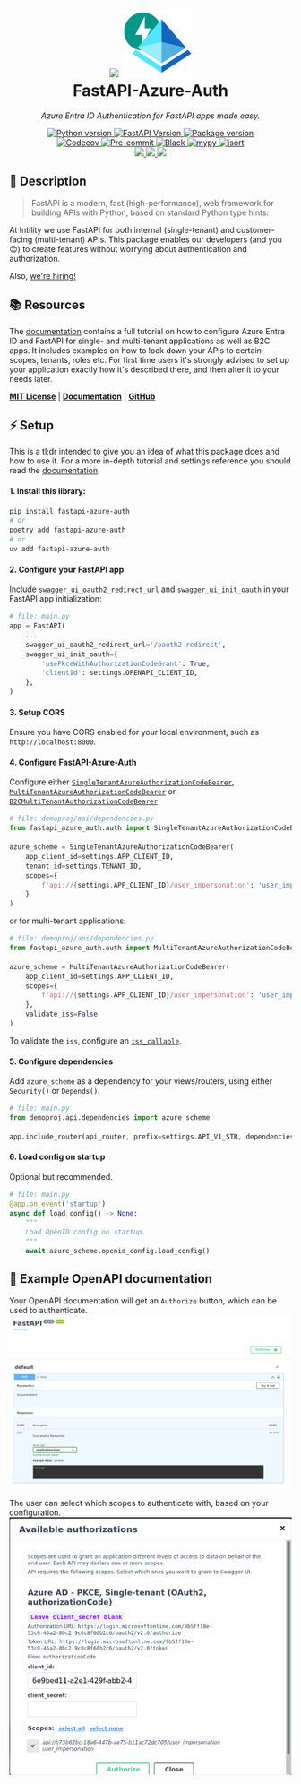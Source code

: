 <h1 align="center">
  <img margin="0 10px 0 0" src="https://avatars.githubusercontent.com/u/35199565" width="124px"/>
  <img margin="0 10px 0 0" src="https://raw.githubusercontent.com/Intility/fastapi-azure-auth/main/docs/static/img/global/fastad.png" width="124px"/><br/>
  FastAPI-Azure-Auth
</h1>

<p align="center">
    <em>Azure Entra ID Authentication for FastAPI apps made easy.</em>
</p>
<p align="center">
    <!-- Line 1 -->
    <a href="https://python.org">
        <img src="https://img.shields.io/badge/python-v3.8+-blue.svg?logo=python&logoColor=white&label=python" alt="Python version">
    </a>
    <a href="https://fastapi.tiangolo.com/">
        <img src="https://img.shields.io/badge/FastAPI-0.68.0+%20-blue.svg?logo=fastapi&logoColor=white&label=fastapi" alt="FastAPI Version">
    </a>
    <a href="https://pypi.org/pypi/fastapi-azure-auth">
        <img src="https://img.shields.io/pypi/v/fastapi-azure-auth.svg?logo=pypi&logoColor=white&label=pypi" alt="Package version">
    </a>
    <!-- Line 2 -->
    <br/>
    <a href="https://codecov.io/gh/intility/fastapi-azure-auth">
        <img src="https://codecov.io/gh/intility/fastapi-azure-auth/branch/main/graph/badge.svg?token=BTFGII4GYR" alt="Codecov">
    </a>
    <a href="https://github.com/pre-commit/pre-commit">
        <img src="https://img.shields.io/badge/pre--commit-enabled-brightgreen?logo=pre-commit&logoColor=white" alt="Pre-commit">
    </a>
    <a href="https://github.com/psf/black">
        <img src="https://img.shields.io/badge/code%20style-black-000000.svg" alt="Black">
    </a>
    <a href="http://mypy-lang.org">
        <img src="http://www.mypy-lang.org/static/mypy_badge.svg" alt="mypy">
    </a>
    <a href="https://pycqa.github.io/isort/">
        <img src="https://img.shields.io/badge/%20imports-isort-%231674b1?style=flat&labelColor=ef8336" alt="isort">
    </a>
    <!-- Line 3 -->
    <br/>
    <a href="https://docs.microsoft.com/en-us/azure/active-directory/develop/single-and-multi-tenant-apps">
        <img src="https://img.shields.io/badge/Single--tenant-Supported-blue?logo=Microsoft%20Azure&logoColor=white">
    </a>
    <a href="https://docs.microsoft.com/en-us/azure/active-directory/develop/single-and-multi-tenant-apps">
        <img src="https://img.shields.io/badge/Multi--tenant-Supported-blue?logo=Microsoft%20Azure&logoColor=white">
    </a>
    <a href="https://learn.microsoft.com/en-us/azure/active-directory-b2c/overview">
        <img src="https://img.shields.io/badge/B2C-Supported-blue?logo=Microsoft%20Azure&logoColor=white">
    </a>
</p>


## 🚀 Description

> FastAPI is a modern, fast (high-performance), web framework for building APIs with Python, based on standard Python type hints.

At Intility we use FastAPI for both internal (single-tenant) and customer-facing (multi-tenant) APIs. This package enables our developers (and you 😊) to create features without worrying about authentication and authorization.

Also, [we're hiring!](https://intility.no/en/career/)

## 📚 Resources

The [documentation](https://intility.github.io/fastapi-azure-auth/) contains a full tutorial on how to configure Azure Entra ID
and FastAPI for single- and multi-tenant applications as well as B2C apps. It includes examples on how to lock down
your APIs to certain scopes, tenants, roles etc. For first time users it's strongly advised to set up your
application exactly how it's described there, and then alter it to your needs later.

[**MIT License**](https://github.com/Intility/fastapi-azure-auth/blob/main/LICENSE)
| [**Documentation**](https://intility.github.io/fastapi-azure-auth/)
| [**GitHub**](https://github.com/snok/django-guid)


## ⚡ Setup

This is a tl;dr intended to give you an idea of what this package does and how to use it.
For a more in-depth tutorial and settings reference you should read the
[documentation](https://intility.github.io/fastapi-azure-auth/).


#### 1. Install this library:
```bash
pip install fastapi-azure-auth
# or
poetry add fastapi-azure-auth
# or
uv add fastapi-azure-auth
```

#### 2. Configure your FastAPI app
Include `swagger_ui_oauth2_redirect_url` and `swagger_ui_init_oauth` in your FastAPI app initialization:

```python
# file: main.py
app = FastAPI(
    ...
    swagger_ui_oauth2_redirect_url='/oauth2-redirect',
    swagger_ui_init_oauth={
        'usePkceWithAuthorizationCodeGrant': True,
        'clientId': settings.OPENAPI_CLIENT_ID,
    },
)
```

#### 3. Setup CORS
Ensure you have CORS enabled for your local environment, such as `http://localhost:8000`.

#### 4. Configure FastAPI-Azure-Auth
Configure either [`SingleTenantAzureAuthorizationCodeBearer`](https://intility.github.io/fastapi-azure-auth/settings/single_tenant), [`MultiTenantAzureAuthorizationCodeBearer`](https://intility.github.io/fastapi-azure-auth/settings/multi_tenant) or [`B2CMultiTenantAuthorizationCodeBearer`](https://intility.github.io/fastapi-azure-auth/settings/b2c)


```python
# file: demoproj/api/dependencies.py
from fastapi_azure_auth.auth import SingleTenantAzureAuthorizationCodeBearer

azure_scheme = SingleTenantAzureAuthorizationCodeBearer(
    app_client_id=settings.APP_CLIENT_ID,
    tenant_id=settings.TENANT_ID,
    scopes={
        f'api://{settings.APP_CLIENT_ID}/user_impersonation': 'user_impersonation',
    }
)
```
or for multi-tenant applications:
```python
# file: demoproj/api/dependencies.py
from fastapi_azure_auth.auth import MultiTenantAzureAuthorizationCodeBearer

azure_scheme = MultiTenantAzureAuthorizationCodeBearer(
    app_client_id=settings.APP_CLIENT_ID,
    scopes={
        f'api://{settings.APP_CLIENT_ID}/user_impersonation': 'user_impersonation',
    },
    validate_iss=False
)
```
To validate the `iss`, configure an
[`iss_callable`](https://intility.github.io/fastapi-azure-auth/multi-tenant/accept_specific_tenants_only).

#### 5. Configure dependencies

Add `azure_scheme` as a dependency for your views/routers, using either `Security()` or `Depends()`.
```python
# file: main.py
from demoproj.api.dependencies import azure_scheme

app.include_router(api_router, prefix=settings.API_V1_STR, dependencies=[Security(azure_scheme, scopes=['user_impersonation'])])
```

#### 6. Load config on startup

Optional but recommended.

```python
# file: main.py
@app.on_event('startup')
async def load_config() -> None:
    """
    Load OpenID config on startup.
    """
    await azure_scheme.openid_config.load_config()
```


## 📄 Example OpenAPI documentation
Your OpenAPI documentation will get an `Authorize` button, which can be used to authenticate.
![authorize](docs/static/img/single-and-multi-tenant/fastapi_1_authorize_button.png)

The user can select which scopes to authenticate with, based on your configuration.
![scopes](docs/static/img/single-and-multi-tenant/fastapi_3_authenticate.png)
